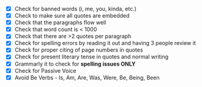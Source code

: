 - [x] Check for banned words (i, me, you, kinda, etc.)
- [x] Check to make sure all quotes are embedded
- [x] Check that the paragraphs flow well
- [x] Check that word count is < 1000
- [x] Check that there are >2 quotes per paragraph
- [x] Check for spelling errors by reading it out and having 3 people review it
- [x] Check for proper citing of page numbers in quotes
- [x] Check for present literary tense in quotes and normal writing
- [x] Grammarly it to check for **spelling issues ONLY**
- [x] Check for Passive Voice
- [x] Avoid Be Verbs - Is, Am, Are, Was, Were, Be, Being, Been